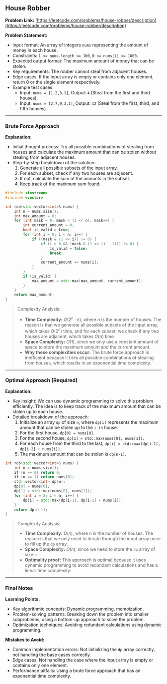 ## House Robber
**Problem Link:** [https://leetcode.com/problems/house-robber/description](https://leetcode.com/problems/house-robber/description)

**Problem Statement:**
- Input format: An array of integers `nums` representing the amount of money in each house.
- Constraints: `1 <= nums.length <= 100`, `0 <= nums[i] <= 1000`.
- Expected output format: The maximum amount of money that can be stolen.
- Key requirements: The robber cannot steal from adjacent houses.
- Edge cases: If the input array is empty or contains only one element, return 0 or the single element respectively.
- Example test cases:
  - Input: `nums = [1,2,3,1]`, Output: `4` (Steal from the first and third houses).
  - Input: `nums = [2,7,9,3,1]`, Output: `12` (Steal from the first, third, and fifth houses).

---

### Brute Force Approach

**Explanation:**
- Initial thought process: Try all possible combinations of stealing from houses and calculate the maximum amount that can be stolen without stealing from adjacent houses.
- Step-by-step breakdown of the solution:
  1. Generate all possible subsets of the input array.
  2. For each subset, check if any two houses are adjacent.
  3. If not, calculate the sum of the amounts in the subset.
  4. Keep track of the maximum sum found.

```cpp
#include <iostream>
#include <vector>

int rob(std::vector<int>& nums) {
    int n = nums.size();
    int max_amount = 0;
    for (int mask = 0; mask < (1 << n); mask++) {
        int current_amount = 0;
        bool is_valid = true;
        for (int i = 0; i < n; i++) {
            if ((mask & (1 << i)) != 0) {
                if (i > 0 && (mask & (1 << (i - 1))) != 0) {
                    is_valid = false;
                    break;
                }
                current_amount += nums[i];
            }
        }
        if (is_valid) {
            max_amount = std::max(max_amount, current_amount);
        }
    }
    return max_amount;
}
```

> Complexity Analysis:
> - **Time Complexity:** $O(2^n \cdot n)$, where $n$ is the number of houses. The reason is that we generate all possible subsets of the input array, which takes $O(2^n)$ time, and for each subset, we check if any two houses are adjacent, which takes $O(n)$ time.
> - **Space Complexity:** $O(1)$, since we only use a constant amount of space to store the maximum amount and the current amount.
> - **Why these complexities occur:** The brute force approach is inefficient because it tries all possible combinations of stealing from houses, which results in an exponential time complexity.

---

### Optimal Approach (Required)

**Explanation:**
- Key insight: We can use dynamic programming to solve this problem efficiently. The idea is to keep track of the maximum amount that can be stolen up to each house.
- Detailed breakdown of the approach:
  1. Initialize an array `dp` of size `n`, where `dp[i]` represents the maximum amount that can be stolen up to the `i-th` house.
  2. For the first house, `dp[0] = nums[0]`.
  3. For the second house, `dp[1] = std::max(nums[0], nums[1])`.
  4. For each house from the third to the last, `dp[i] = std::max(dp[i-1], dp[i-2] + nums[i])`.
  5. The maximum amount that can be stolen is `dp[n-1]`.

```cpp
int rob(std::vector<int>& nums) {
    int n = nums.size();
    if (n == 0) return 0;
    if (n == 1) return nums[0];
    std::vector<int> dp(n);
    dp[0] = nums[0];
    dp[1] = std::max(nums[0], nums[1]);
    for (int i = 2; i < n; i++) {
        dp[i] = std::max(dp[i-1], dp[i-2] + nums[i]);
    }
    return dp[n-1];
}
```

> Complexity Analysis:
> - **Time Complexity:** $O(n)$, where $n$ is the number of houses. The reason is that we only need to iterate through the input array once to fill up the `dp` array.
> - **Space Complexity:** $O(n)$, since we need to store the `dp` array of size `n`.
> - **Optimality proof:** This approach is optimal because it uses dynamic programming to avoid redundant calculations and has a linear time complexity.

---

### Final Notes

**Learning Points:**
- Key algorithmic concepts: Dynamic programming, memoization.
- Problem-solving patterns: Breaking down the problem into smaller subproblems, using a bottom-up approach to solve the problem.
- Optimization techniques: Avoiding redundant calculations using dynamic programming.

**Mistakes to Avoid:**
- Common implementation errors: Not initializing the `dp` array correctly, not handling the base cases correctly.
- Edge cases: Not handling the case where the input array is empty or contains only one element.
- Performance pitfalls: Using a brute force approach that has an exponential time complexity.